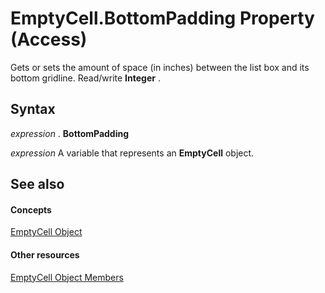 
# EmptyCell.BottomPadding Property (Access)

Gets or sets the amount of space (in inches) between the list box and its bottom gridline. Read/write  **Integer** .


## Syntax

 _expression_ . **BottomPadding**

 _expression_ A variable that represents an **EmptyCell** object.


## See also


#### Concepts


[EmptyCell Object](6174d31a-6c7c-8472-8a77-5487b8305837.md)
#### Other resources


[EmptyCell Object Members](7a267dc1-a91b-98bf-7a48-4592bcd35610.md)

